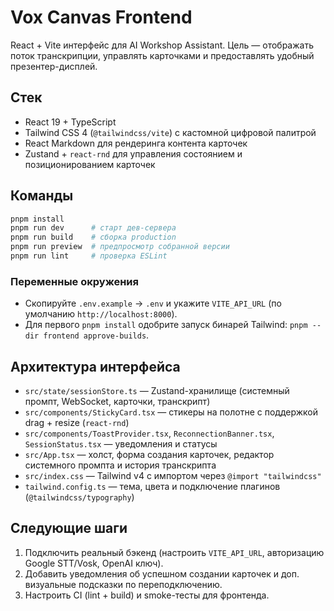 # Vox Canvas Frontend

React + Vite интерфейс для AI Workshop Assistant. Цель — отображать поток транскрипции, управлять карточками и предоставлять удобный презентер-дисплей.

## Стек
- React 19 + TypeScript
- Tailwind CSS 4 (`@tailwindcss/vite`) с кастомной цифровой палитрой
- React Markdown для рендеринга контента карточек
- Zustand + `react-rnd` для управления состоянием и позиционированием карточек

## Команды
```bash
pnpm install
pnpm run dev      # старт дев-сервера
pnpm run build    # сборка production
pnpm run preview  # предпросмотр собранной версии
pnpm run lint     # проверка ESLint
```

### Переменные окружения
- Скопируйте `.env.example` → `.env` и укажите `VITE_API_URL` (по умолчанию `http://localhost:8000`).
- Для первого `pnpm install` одобрите запуск бинарей Tailwind: `pnpm --dir frontend approve-builds`.

## Архитектура интерфейса
- `src/state/sessionStore.ts` — Zustand-хранилище (системный промпт, WebSocket, карточки, транскрипт)
- `src/components/StickyCard.tsx` — стикеры на полотне с поддержкой drag + resize (`react-rnd`)
- `src/components/ToastProvider.tsx`, `ReconnectionBanner.tsx`, `SessionStatus.tsx` — уведомления и статусы
- `src/App.tsx` — холст, форма создания карточек, редактор системного промпта и история транскрипта
- `src/index.css` — Tailwind v4 с импортом через `@import "tailwindcss"`
- `tailwind.config.ts` — тема, цвета и подключение плагинов (`@tailwindcss/typography`)

## Следующие шаги
1. Подключить реальный бэкенд (настроить `VITE_API_URL`, авторизацию Google STT/Vosk, OpenAI ключ).
2. Добавить уведомления об успешном создании карточек и доп. визуальные подсказки по переподключению.
3. Настроить CI (lint + build) и smoke-тесты для фронтенда.
